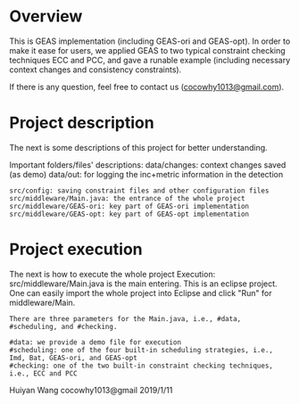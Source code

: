 # Overview

This is GEAS implementation (including GEAS-ori and GEAS-opt). In order to make it ease for users, we applied GEAS to two typical constraint checking techniques ECC and PCC, and gave a runable example (including necessary context changes and consistency constraints).

If there is any question, feel free to contact us (cocowhy1013@gmail.com).

# Project description

The next is some descriptions of this project for better understanding.

Important folders/files' descriptions:
	data/changes: context changes saved (as demo)
	data/out: for logging the inc+metric information in the detection
	
	src/config: saving constraint files and other configuration files
	src/middleware/Main.java: the entrance of the whole project
	src/middleware/GEAS-ori: key part of GEAS-ori implementation
	src/middleware/GEAS-opt: key part of GEAS-opt implementation
	
# Project execution

The next is how to execute the whole project
Execution:
	src/middleware/Main.java is the main entering. This is an eclipse project. One can easily import the whole project into Eclipse and click "Run" for middleware/Main.
	
	There are three parameters for the Main.java, i.e., #data, #scheduling, and #checking.
	
	#data: we provide a demo file for execution
	#scheduling: one of the four built-in scheduling strategies, i.e., Imd, Bat, GEAS-ori, and GEAS-opt
	#checking: one of the two built-in constraint checking techniques, i.e., ECC and PCC
	
	
	
Huiyan Wang
cocowhy1013@gmail
2019/1/11
